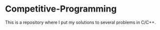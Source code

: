 # Competitive-Programming
This is a repository where I put my solutions to several problems in C/C++. 
